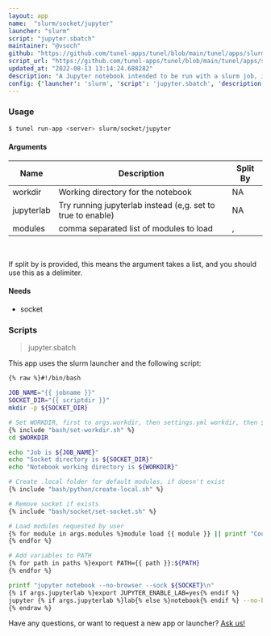```yaml
---
layout: app
name:  "slurm/socket/jupyter"
launcher: "slurm"
script: "jupyter.sbatch"
maintainer: "@vsoch"
github: "https://github.com/tunel-apps/tunel/blob/main/tunel/apps/slurm/socket/jupyter/app.yaml"
script_url: "https://github.com/tunel-apps/tunel/blob/main/tunel/apps/slurm/socket/jupyter/jupyter.sbatch"
updated_at: "2022-08-13 13:14:24.688282"
description: "A Jupyter notebook intended to be run with a slurm job, interactive via a socket."
config: {'launcher': 'slurm', 'script': 'jupyter.sbatch', 'description': 'A Jupyter notebook intended to be run with a slurm job, interactive via a socket.', 'args': [{'name': 'workdir', 'description': 'Working directory for the notebook'}, {'name': 'jupyterlab', 'description': 'Try running jupyterlab instead (e,g. set to true to enable)'}, {'name': 'modules', 'description': 'comma separated list of modules to load', 'split': ','}], 'needs': {'socket': True}}
---
```


### Usage

```bash
$ tunel run-app <server> slurm/socket/jupyter
```


#### Arguments

<div class="fresh-table">
<table class="table">
<thead>
  <th>Name</th>
  <th>Description</th>
  <th>Split By</th>
</thead>
<tbody>
<tr>
   <td>workdir</td>
   <td>Working directory for the notebook</td>
   <td>NA</td>
</tr>
<tr>
   <td>jupyterlab</td>
   <td>Try running jupyterlab instead (e,g. set to true to enable)</td>
   <td>NA</td>
</tr>
<tr>
   <td>modules</td>
   <td>comma separated list of modules to load</td>
   <td>,</td>
</tr>

</tbody></table></div>

<br>

If split by is provided, this means the argument takes a list, and you should use this as a delimiter.




#### Needs

  - socket




### Scripts

> jupyter.sbatch

This app uses the slurm launcher and the following script:

```bash
{% raw %}#!/bin/bash

JOB_NAME="{{ jobname }}"
SOCKET_DIR="{{ scriptdir }}"
mkdir -p ${SOCKET_DIR}

# Set WORKDIR, first to args.workdir, then settings.yml workdir, then $HOME
{% include "bash/set-workdir.sh" %}
cd $WORKDIR

echo "Job is ${JOB_NAME}"
echo "Socket directory is ${SOCKET_DIR}"
echo "Notebook working directory is ${WORKDIR}"

# Create .local folder for default modules, if doesn't exist
{% include "bash/python/create-local.sh" %}

# Remove socket if exists
{% include "bash/socket/set-socket.sh" %}

# Load modules requested by user
{% for module in args.modules %}module load {{ module }} || printf "Could not load {{ module }}\n"
{% endfor %}

# Add variables to PATH
{% for path in paths %}export PATH={{ path }}:${PATH}
{% endfor %}

printf "jupyter notebook --no-browser --sock ${SOCKET}\n"
{% if args.jupyterlab %}export JUPYTER_ENABLE_LAB=yes{% endif %}
jupyter {% if args.jupyterlab %}lab{% else %}notebook{% endif %} --no-browser --sock ${SOCKET}
{% endraw %}
```

Have any questions, or want to request a new app or launcher? [Ask us!](https://github.com/tunel-apps/tunel/issues)
